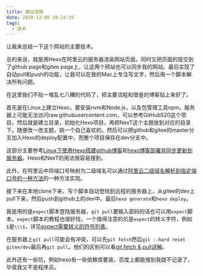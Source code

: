 ```yaml
---
title: 建站攻略
date: 2020-12-08 18:14:25
tags:
  - 技术
---
```


让我来总结一下这个网站的主要技术。

总的来说，就是用Hexo在阿里云的服务器渲染网站页面，同时又把页面的提交到了github page和gitee page上，让这两个网站也可以同步我的网站。最后实现了自动pull和push的功能，让我可以在我的Mac上专注写文字，然后用一个脚本解决所有问题。

<!--more-->

在这里我们不贴一堆乱七八糟的代码了，把主要流程和借鉴的博客贴上来好了。

首先是在Linux上建立Hexo，要安装nvm和Node.js，以及包管理工具npm。服务器上可能无法访问raw.githubusercontent.com，可以参考GitHub520这个项目。然后就是建立目录，初始化Hexo项目，再把NexT这个主题放到对应的目录下。随便改一改主题，挑一个自己喜欢的。然后可以把github和gitee的master分支加入Hexo的deploy配置中，而整个项目保存在dev分支中。

这部分主要参考[Linux下使用Hexo搭建github博客](https://blog.csdn.net/u010725842/article/details/80672739)和[hexo博客部署并同步更新到服务器](https://blog.csdn.net/weixin_44555878/article/details/106588253)。Hexo和NexT的用法很容易搜到。

此外，在阿里云中将端口号映射为二级域名可以通过[阿里云二级域名解析到指定端口号的一种方法](https://blog.csdn.net/zz_aiytag/article/details/108868654)的一种方法实现。

接下来在本地clone下来，写个脚本自动登陆到远程的服务器上，从gitee的dev上pull下来，然后push到github上的dev中。最后`hexo generate`和`hexo deploy`。

我是用的是`expect`脚本登陆服务器，`git pull`要输入密码的话也可以用`expect`脚本。`expect`脚本的教程也很好找，一个值得注意的坑是`expect`的转义字符，例如`$`是`\\\$`，详见[expect需要转义的符号列表](https://blog.csdn.net/secondjanuary/article/details/21775953)。

在服务器上`git pull`可能会有冲突，可以先`git fetch`然后`git --hard reset gitee/dev`最后再`git pull`。他们的区别可以看[git fetch & pull详解](https://www.cnblogs.com/runnerjack/p/9342362.html)。

此外还有一些坑，例如hexo有一些依赖库要装，百度上都能搜到我就不记录了，毕竟我又不是程序员。
